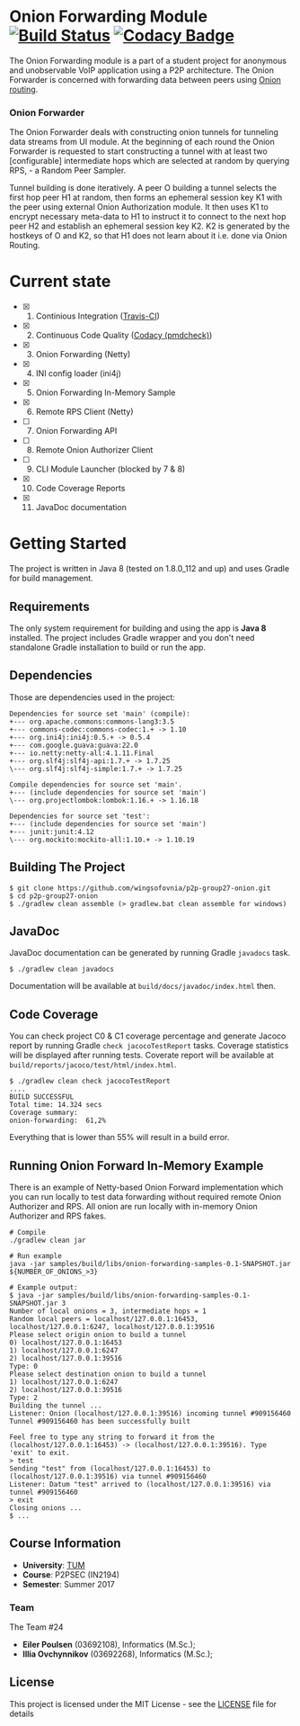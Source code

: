 # Onion Forwarding Module [![Build Status](https://travis-ci.org/wingsofovnia/p2p-group27-onion.svg?branch=master)](https://travis-ci.org/wingsofovnia/p2p-group27-onion) [![Codacy Badge](https://api.codacy.com/project/badge/Grade/2c08bf6f03634851a5922c88fcd9e3a9)](https://www.codacy.com/app/wingsofovnia/p2p-group27-onion?utm_source=github.com&amp;utm_medium=referral&amp;utm_content=wingsofovnia/p2p-group27-onion&amp;utm_campaign=Badge_Grade)

The Onion Forwarding module is a part of a student project for anonymous and unobservable VoIP application using a P2P architecture. The Onion Forwarder is concerned with forwarding data between peers using [Onion routing](https://en.wikipedia.org/wiki/Onion_routing).

### Onion Forwarder
The Onion Forwarder deals with constructing onion tunnels for tunneling data streams from UI module. At the beginning of each round the Onion Forwarder is requested to start constructing a tunnel with at least two [configurable] intermediate hops which are selected at random by querying RPS, - a Random Peer Sampler.

Tunnel building is done iteratively. A peer O building a tunnel selects the first hop peer H1 at random, then forms an ephemeral session key K1 with the peer using external Onion Authorization module. It then uses K1 to encrypt necessary meta-data to H1 to instruct it to connect to the next hop peer H2 and establish an ephemeral session key K2. K2 is generated by the hostkeys of O and K2, so that H1 does not learn about it i.e. done via Onion Routing.

# Current state
- [x] 1. Continious Integration ([Travis-CI](https://travis-ci.org/wingsofovnia/p2p-group27-onion/))
- [x] 2. Continuous Code Quality ([Codacy (pmdcheck)](https://www.codacy.com/app/wingsofovnia/p2p-group27-onion/dashboard))
- [x] 3. Onion Forwarding (Netty)
- [x] 4. INI config loader (ini4j)
- [x] 5. Onion Forwarding In-Memory Sample
- [x] 6. Remote RPS Client (Netty)
- [ ] 7. Onion Forwarding API
- [ ] 8. Remote Onion Authorizer Client
- [ ] 9. CLI Module Launcher (blocked by 7 & 8)
- [x] 10. Code Coverage Reports
- [x] 11. JavaDoc documentation

# Getting Started
The project is written in Java 8 (tested on 1.8.0_112 and up) and uses Gradle for build management.

## Requirements
The only system requirement for building and using the app is **Java 8** installed. The project includes Gradle wrapper and you don't need standalone Gradle installation to build or run the app.

## Dependencies
Those are dependencies used in the project:
```
Dependencies for source set 'main' (compile):
+--- org.apache.commons:commons-lang3:3.5
+--- commons-codec:commons-codec:1.+ -> 1.10
+--- org.ini4j:ini4j:0.5.+ -> 0.5.4
+--- com.google.guava:guava:22.0
+--- io.netty:netty-all:4.1.11.Final
+--- org.slf4j:slf4j-api:1.7.+ -> 1.7.25
\--- org.slf4j:slf4j-simple:1.7.+ -> 1.7.25

Compile dependencies for source set 'main'.
+--- (include dependencies for source set 'main')
\--- org.projectlombok:lombok:1.16.+ -> 1.16.18

Dependencies for source set 'test':
+--- (include dependencies for source set 'main')
+--- junit:junit:4.12
\--- org.mockito:mockito-all:1.10.+ -> 1.10.19
```

## Building The Project
```
$ git clone https://github.com/wingsofovnia/p2p-group27-onion.git
$ cd p2p-group27-onion
$ ./gradlew clean assemble (> gradlew.bat clean assemble for windows)
```

## JavaDoc
JavaDoc documentation can be generated by running Gradle `javadocs` task.
```
$ ./gradlew clean javadocs
```
Documentation will be available at `build/docs/javadoc/index.html` then.

## Code Coverage
You can check project C0 & C1 coverage percentage and generate Jacoco report by running Gradle `check jacocoTestReport` tasks. Coverage statistics will be displayed after running tests. Coverate report will be available at `build/reports/jacoco/test/html/index.html`.
```
$ ./gradlew clean check jacocoTestReport
....
BUILD SUCCESSFUL
Total time: 14.324 secs
Coverage summary:
onion-forwarding:  61,2%
```
Everything that is lower than 55% will result in a build error.

## Running Onion Forward In-Memory Example
There is an example of Netty-based Onion Forward implementation which you can run locally to test data forwarding without required remote Onion Authorizer and RPS. All onion are run locally with in-memory Onion Authorizer and RPS fakes.
```
# Compile
./gradlew clean jar

# Run example
java -jar samples/build/libs/onion-forwarding-samples-0.1-SNAPSHOT.jar ${NUMBER_OF_ONIONS_>3}

# Example output:
$ java -jar samples/build/libs/onion-forwarding-samples-0.1-SNAPSHOT.jar 3
Number of local onions = 3, intermediate hops = 1
Random local peers = localhost/127.0.0.1:16453, localhost/127.0.0.1:6247, localhost/127.0.0.1:39516
Please select origin onion to build a tunnel
0) localhost/127.0.0.1:16453
1) localhost/127.0.0.1:6247
2) localhost/127.0.0.1:39516
Type: 0
Please select destination onion to build a tunnel
1) localhost/127.0.0.1:6247
2) localhost/127.0.0.1:39516
Type: 2
Building the tunnel ...
Listener: Onion (localhost/127.0.0.1:39516) incoming tunnel #909156460
Tunnel #909156460 has been successfully built

Feel free to type any string to forward it from the (localhost/127.0.0.1:16453) -> (localhost/127.0.0.1:39516). Type 'exit' to exit.
> test
Sending "test" from (localhost/127.0.0.1:16453) to (localhost/127.0.0.1:39516) via tunnel #909156460
Listener: Datum "test" arrived to (localhost/127.0.0.1:39516) via tunnel #909156460
> exit
Closing onions ...
$ ...
```

## Course Information
- **University**: [TUM](https://tum.de)
- **Course**: P2PSEC (IN2194)
- **Semester**: Summer 2017

### Team

The Team \#24
 - **Eiler Poulsen** (03692108), Informatics (M.Sc.);
 - **Illia Ovchynnikov** (03692268), Informatics (M.Sc.);

## License

This project is licensed under the MIT License - see the [LICENSE](LICENSE) file for details
